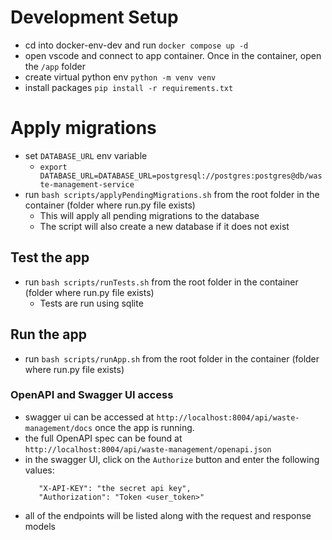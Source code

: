 # Development Setup

- cd into docker-env-dev and run `docker compose up -d`
- open vscode and connect to app container. Once in the container, open the `/app` folder
- create virtual python env `python -m venv venv`
- install packages `pip install -r requirements.txt`

# Apply migrations

- set `DATABASE_URL` env variable
    - `export DATABASE_URL=DATABASE_URL=postgresql://postgres:postgres@db/waste-management-service`
- run `bash scripts/applyPendingMigrations.sh` from the root folder in the container (folder where run.py file exists)
    - This will apply all pending migrations to the database
    - The script will also create a new database if it does not exist

## Test the app

- run `bash scripts/runTests.sh` from the root folder in the container (folder where run.py file exists)
    - Tests are run using sqlite

## Run the app

- run `bash scripts/runApp.sh` from the root folder in the container (folder where run.py file exists)

### OpenAPI and Swagger UI access

- swagger ui can be accessed at `http://localhost:8004/api/waste-management/docs` once the app is running.
- the full OpenAPI spec can be found at `http://localhost:8004/api/waste-management/openapi.json` 
- in the swagger UI, click on the `Authorize` button and enter the following values:
   ```
      "X-API-KEY": "the secret api key",
      "Authorization": "Token <user_token>"
   ```   
- all of the endpoints will be listed along with the request and response models


